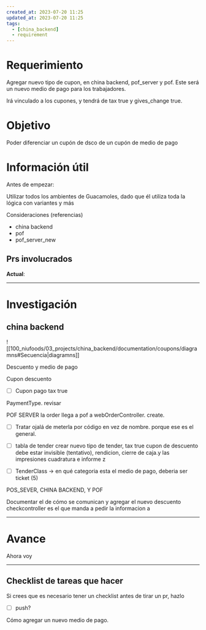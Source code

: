 ```yaml
---
created_at: 2023-07-20 11:25
updated_at: 2023-07-20 11:25
tags:
  - [china_backend]
  - requirement
---
```




# Requerimiento

Agregar nuevo tipo de cupon, en china backend, pof_server y pof.
Este será un nuevo medio de pago para los trabajadores.

Irá vinculado a los cupones, y tendrá de tax true y gives_change true.

# Objetivo

Poder diferenciar un cupón de dsco de un cupón de medio de pago

# Información útil

Antes de empezar:

Utilizar todos los ambientes de Guacamoles, dado que él utiliza toda la lógica con variantes y más

Consideraciones (referencias)
- china backend
- pof
- pof_server_new

## Prs involucrados

**Actual**:

---
# Investigación

## china backend 
![[100_niufoods/03_projects/china_backend/documentation/coupons/diagramns#Secuencia|diagramns]]


Descuento y medio de pago

Cupon descuento 
- [ ] Cupon pago tax true

PaymentType. revisar

POF SERVER
la order llega a pof a webOrderController. create.


- [ ] Tratar ojalá de meterla por código en vez de nombre. porque ese es el general.

- [ ] tabla de tender crear nuevo tipo de tender, tax true
cupon de descuento debe estar invisible (tentativo), rendicion, cierre de caja.y las impresiones  cuadratura e informe z

- [ ] TenderClass -> en qué categoria esta el medio de pago, deberia ser ticket (5)

POS_SEVER, CHINA BACKEND, Y POF

Documentar el de cómo se comunican y agregar el nuevo descuento
checkcontroller es el que manda a pedir la informacion a 

---
# Avance

Ahora voy 

---
## Checklist de tareas que hacer 

Si crees que es necesario tener un checklist antes de tirar un pr, hazlo

- [ ] push?

Cómo agregar un nuevo medio de pago.